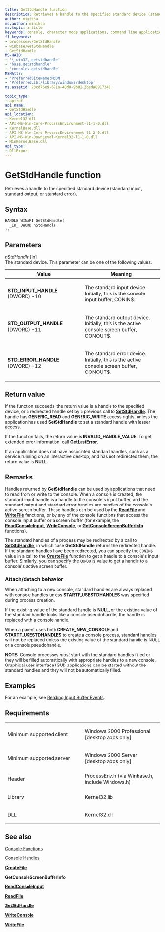 ```yaml
---
title: GetStdHandle function
description: Retrieves a handle to the specified standard device (standard input, standard output, or standard error).
author: miniksa
ms.author: miniksa
ms.topic: article
keywords: console, character mode applications, command line applications, terminal applications, console api
f1_keywords:
- processenv/GetStdHandle
- winbase/GetStdHandle
- GetStdHandle
MS-HAID:
- '\_win32\_getstdhandle'
- 'base.getstdhandle'
- 'consoles.getstdhandle'
MSHAttr:
- 'PreferredSiteName:MSDN'
- 'PreferredLib:/library/windows/desktop'
ms.assetid: 23cd76e9-671a-48d0-9b82-2beda8917348

topic_type:
- apiref
api_name:
- GetStdHandle
api_location:
- Kernel32.dll
- API-MS-Win-Core-ProcessEnvironment-l1-1-0.dll
- KernelBase.dll
- API-MS-Win-Core-ProcessEnvironment-l1-2-0.dll
- API-MS-Win-DownLevel-Kernel32-l1-1-0.dll
- MinKernelBase.dll
api_type:
- DllExport
---
```


# GetStdHandle function

Retrieves a handle to the specified standard device (standard input, standard output, or standard error).

Syntax
------

```C
HANDLE WINAPI GetStdHandle(
  _In_ DWORD nStdHandle
);
```

Parameters
----------

*nStdHandle* \[in\]  
The standard device. This parameter can be one of the following values.

<table>
<colgroup>
<col width="50%" />
<col width="50%" />
</colgroup>
<thead>
<tr class="header">
<th>Value</th>
<th>Meaning</th>
</tr>
</thead>
<tbody>
<tr class="odd">
<td><span id="STD_INPUT_HANDLE"></span><span id="std_input_handle"></span>
<strong>STD_INPUT_HANDLE</strong>
(DWORD) -10</td>
<td><p>The standard input device. Initially, this is the console input buffer, CONIN$.</p></td>
</tr>
<tr class="even">
<td><span id="STD_OUTPUT_HANDLE"></span><span id="std_output_handle"></span>
<strong>STD_OUTPUT_HANDLE</strong>
(DWORD) -11</td>
<td><p>The standard output device. Initially, this is the active console screen buffer, CONOUT$.</p></td>
</tr>
<tr class="odd">
<td><span id="STD_ERROR_HANDLE"></span><span id="std_error_handle"></span>
<strong>STD_ERROR_HANDLE</strong>
(DWORD) -12</td>
<td><p>The standard error device. Initially, this is the active console screen buffer, CONOUT$.</p></td>
</tr>
</tbody>
</table>

Return value
------------

If the function succeeds, the return value is a handle to the specified device, or a redirected handle set by a previous call to [**SetStdHandle**](setstdhandle.md). The handle has **GENERIC\_READ** and **GENERIC\_WRITE** access rights, unless the application has used **SetStdHandle** to set a standard handle with lesser access.

If the function fails, the return value is **INVALID\_HANDLE\_VALUE**. To get extended error information, call [**GetLastError**](https://msdn.microsoft.com/library/windows/desktop/ms679360).

If an application does not have associated standard handles, such as a service running on an interactive desktop, and has not redirected them, the return value is **NULL**.

Remarks
-------

Handles returned by **GetStdHandle** can be used by applications that need to read from or write to the console. When a console is created, the standard input handle is a handle to the console's input buffer, and the standard output and standard error handles are handles of the console's active screen buffer. These handles can be used by the [**ReadFile**](https://msdn.microsoft.com/library/windows/desktop/aa365467) and [**WriteFile**](https://msdn.microsoft.com/library/windows/desktop/aa365747) functions, or by any of the console functions that access the console input buffer or a screen buffer (for example, the [**ReadConsoleInput**](readconsoleinput.md), [**WriteConsole**](writeconsole.md), or [**GetConsoleScreenBufferInfo**](getconsolescreenbufferinfo.md) functions).

The standard handles of a process may be redirected by a call to [**SetStdHandle**](setstdhandle.md), in which case **GetStdHandle** returns the redirected handle. If the standard handles have been redirected, you can specify the `CONIN$` value in a call to the [**CreateFile**](https://msdn.microsoft.com/library/windows/desktop/aa363858) function to get a handle to a console's input buffer. Similarly, you can specify the `CONOUT$` value to get a handle to a console's active screen buffer.

### <span id="Attach_detach_behavior"></span><span id="attach_detach_behavior"></span><span id="ATTACH_DETACH_BEHAVIOR"></span>Attach/detach behavior

When attaching to a new console, standard handles are always replaced with console handles unless **STARTF\_USESTDHANDLES** was specified during process creation.

If the existing value of the standard handle is **NULL**, or the existing value of the standard handle looks like a console pseudohandle, the handle is replaced with a console handle.

When a parent uses both **CREATE\_NEW\_CONSOLE** and **STARTF\_USESTDHANDLES** to create a console process, standard handles will not be replaced unless the existing value of the standard handle is NULL or a console pseudohandle.

**NOTE:** Console processes *must* start with the standard handles filled or they will be filled automatically with appropriate handles to a new console. Graphical user interface (GUI) applications can be started without the standard handles and they will not be automatically filled.

Examples
--------

For an example, see [Reading Input Buffer Events](reading-input-buffer-events.md).

Requirements
------------

<table>
<colgroup>
<col width="50%" />
<col width="50%" />
</colgroup>
<tbody>
<tr class="odd">
<td><p>Minimum supported client</p></td>
<td><p>Windows 2000 Professional [desktop apps only]</p></td>
</tr>
<tr class="even">
<td><p>Minimum supported server</p></td>
<td><p>Windows 2000 Server [desktop apps only]</p></td>
</tr>
<tr class="odd">
<td><p>Header</p></td>
<td>ProcessEnv.h (via Winbase.h, include Windows.h)</td>
</tr>
<tr class="even">
<td><p>Library</p></td>
<td>Kernel32.lib</td>
</tr>
<tr class="odd">
<td><p>DLL</p></td>
<td>Kernel32.dll</td>
</tr>
<tr class="even">
</tr>
<tr class="odd">
</tr>
<tr class="even">
</tr>
</tbody>
</table>

## <span id="see_also"></span>See also


[Console Functions](console-functions.md)

[Console Handles](console-handles.md)

[**CreateFile**](https://msdn.microsoft.com/library/windows/desktop/aa363858)

[**GetConsoleScreenBufferInfo**](getconsolescreenbufferinfo.md)

[**ReadConsoleInput**](readconsoleinput.md)

[**ReadFile**](https://msdn.microsoft.com/library/windows/desktop/aa365467)

[**SetStdHandle**](setstdhandle.md)

[**WriteConsole**](writeconsole.md)

[**WriteFile**](https://msdn.microsoft.com/library/windows/desktop/aa365747)
